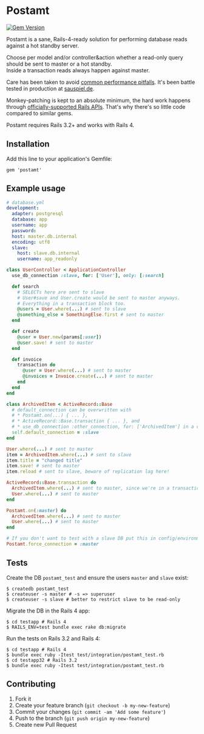 # Postamt

[![Gem Version](https://badge.fury.io/rb/postamt.png)](http://rubygems.org/gems/postamt)

Postamt is a sane, Rails-4-ready solution for performing database
reads against a hot standby server.

Choose per model and/or controller&action whether a read-only query
should be sent to master or a hot standby.<br />
Inside a transaction reads always happen against master.

Care has been taken to avoid [common performance
pitfalls](http://charlie.bz/blog/things-that-clear-rubys-method-cache).
It's been battle tested in production at
[sauspiel.de](https://www.sauspiel.de/).

Monkey-patching is kept to an absolute minimum, the hard work happens
through [officially-supported Rails
APIs](https://github.com/rails/rails/commit/ba1544d71628abff2777c9c514142d7e9a159111#commitcomment-2106059).
That's why there's so little code compared to similar gems.

Postamt requires Rails 3.2+ and works with Rails 4.

## Installation

Add this line to your application's Gemfile:

    gem 'postamt'

## Example usage

```yaml
# database.yml
development:
  adapter: postgresql
  database: app
  username: app
  password:
  host: master.db.internal
  encoding: utf8
  slave:
    host: slave.db.internal
    username: app_readonly
```

```ruby
class UserController < ApplicationController
  use_db_connection :slave, for: ['User'], only: [:search]

  def search
    # SELECTs here are sent to slave
    # User#save and User.create would be sent to master anyways.
    # Everything in a transaction block too.
    @users = User.where(...) # sent to slave
    @something_else = SomethingElse.first # sent to master
  end

  def create
    @user = User.new(params[:user])
    @user.save! # sent to master
  end

  def invoice
    transaction do
      @user = User.where(...) # sent to master
      @invoices = Invoice.create(...) # sent to master
    end
  end
end
```

```ruby
class ArchivedItem < ActiveRecord::Base
  # default_connection can be overwritten with 
  # * Postamt.on(...) { ... },
  # * ActiveRecord::Base.transaction { ... }, and
  # * use_db_connection :other_connection, for: ['ArchivedItem'] in a controller.
  self.default_connection = :slave
end

User.where(...) # sent to master
item = ArchivedItem.where(...) # sent to slave
item.title = "changed title"
item.save! # sent to master
item.reload # sent to slave, beware of replication lag here!

ActiveRecord::Base.transaction do
  ArchivedItem.where(...) # sent to master, since we're in a transaction
  User.where(...) # sent to master
end

Postamt.on(:master) do
  ArchivedItem.where(...) # sent to master
  User.where(...) # sent to master
end
```

```ruby
# If you don't want to test with a slave DB put this in config/environments/test.rb
Postamt.force_connection = :master
```

## Tests

Create the DB `postamt_test` and ensure the users `master` and
`slave` exist:

```
$ createdb postamt_test
$ createuser -s master # -s => superuser
$ createuser -s slave # better to restrict slave to be read-only
```

Migrate the DB in the Rails 4 app:

```
$ cd testapp # Rails 4
$ RAILS_ENV=test bundle exec rake db:migrate
```

Run the tests on Rails 3.2 and Rails 4:

```
$ cd testapp # Rails 4
$ bundle exec ruby -Itest test/integration/postamt_test.rb
$ cd testapp32 # Rails 3.2
$ bundle exec ruby -Itest test/integration/postamt_test.rb
```

## Contributing

1. Fork it
2. Create your feature branch (`git checkout -b my-new-feature`)
3. Commit your changes (`git commit -am 'Add some feature'`)
4. Push to the branch (`git push origin my-new-feature`)
5. Create new Pull Request

